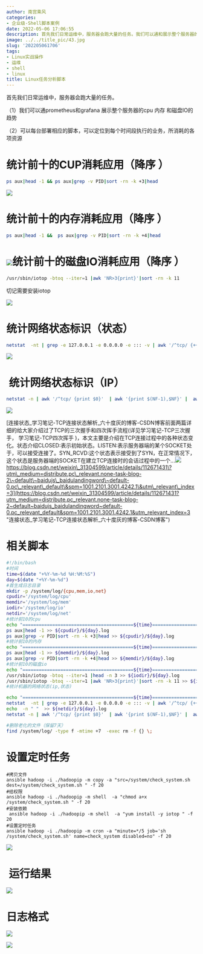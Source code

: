 ```yaml
---
author: 南宫乘风
categories:
- 企业级-Shell脚本案例
date: 2022-05-06 17:06:55
description: 首先我们日常运维中，服务器会跑大量的任务。我们可以通和展示整个服务器的内存和磁盘的趋势可以每台部署相应的脚本，可以定位到每个时间段执行的业务，所消耗的各项资源统计前十的消耗应用降序统计前十的内存消耗应。。。。。。。
image: ../../title_pic/43.jpg
slug: '202205061706'
tags:
- Linux实战操作
- 运维
- shell
- linux
title: Linux任务分析脚本
---
```


<!--more-->

首先我们日常运维中，服务器会跑大量的任务。

（1）我们可以通prometheus和grafana 展示整个服务器的cpu 内存 和磁盘IO的趋势

（2）可以每台部署相应的脚本，可以定位到每个时间段执行的业务，所消耗的各项资源

# 统计前十的CUP消耗应用（降序 ）

```bash
ps aux|head -1 && ps aux|grep -v PID|sort -rn -k +3|head
```

![](../../image/c0b10584b7c74e3ead9efe214b64fab2.png)

# 统计前十的内存消耗应用（降序 ）

```bash
ps aux|head -1 &&  ps aux|grep -v PID|sort -rn -k +4|head
```

# ![](../../image/adc8cabd72284c58bc6575e2234db291.png)统计前十的磁盘IO消耗应用（降序 ）

```bash
/usr/sbin/iotop -btoq --iter=1 |awk 'NR>3{print}'|sort -rn -k 11
```

切记需要安装iotop

![](../../image/096d5156682a41a9bbcf6bf34183479f.png)

# 统计网络状态标识（状态） 

```bash
netstat  -nt | grep -e 127.0.0.1 -e 0.0.0.0 -e ::: -v | awk '/^tcp/ {++state[$NF]} END {for(i in state) print i,"\t",state[i]}'
```

![](../../image/5f5e6644c9d8485ea6a9458caa27355d.png)

#  统计网络状态标识（IP）

```bash
netstat -n | awk '/^tcp/ {print $0}'  | awk '{print $(NF-1),$NF}' |  awk -F ':| ' '{print $1,$NF}' |awk 'BEGIN{print "IP\t\t状态\t次数统计"} {a[$1" "$2]++}END{for(i in a) print(i,a[i])}' |sort -nk 3
```

![](../../image/c8d1612f342f3e22cfad05e7abd808ed.png)

[连接状态\_学习笔记-TCP连接状态解析\_六十度灰的博客-CSDN博客前面两篇详细的给大家介绍过了TCP的三次握手和四次挥手流程\(详见学习笔记-TCP三次握手， 学习笔记-TCP四次挥手 \)，本文主要是介绍在TCP连接过程中的各种状态变化。状态介绍CLOSED:表示初始状态。LISTEN:表示服务器端的某个SOCKET处于，可以接受连接了。SYN\_RCVD:这个状态表示接受到了SYN，在正常情况下，这个状态是服务器端的SOCKET在建立TCP连接时的会话过程中的一个...![](../../image/favicon32.ico.jpg)https://blog.csdn.net/weixin\_31304599/article/details/112671431\?utm\_medium=distribute.pc\_relevant.none-task-blog-2\~default\~baidujs\_baidulandingword\~default-0.pc\_relevant\_default\&spm=1001.2101.3001.4242.1\&utm\_relevant\_index=3](https://blog.csdn.net/weixin_31304599/article/details/112671431?utm_medium=distribute.pc_relevant.none-task-blog-2~default~baidujs_baidulandingword~default-0.pc_relevant_default&spm=1001.2101.3001.4242.1&utm_relevant_index=3 "连接状态_学习笔记-TCP连接状态解析_六十度灰的博客-CSDN博客")

# 相关脚本

```bash
#!/bin/bash
#时间
time=$(date "+%Y-%m-%d %H:%M:%S")
day=$(date "+%Y-%m-%d")
#首生成日志目录
mkdir -p /system/log/{cpu,mem,io,net}
cpudir='/system/log/cpu'
memdir='/system/log/mem'
iodir='/system/log/io'
netdir='/system/log/net'
#统计前10的cpu
echo "=========================================${time}======================================================" >> ${cpudir}/${day}.log
ps aux|head -1 >> ${cpudir}/${day}.log
ps aux|grep -v PID|sort -rn -k +3|head >> ${cpudir}/${day}.log
#统计前10的内存
echo "=========================================${time}======================================================" >> ${memdir}/${day}.log
ps aux|head -1 >> ${memdir}/${day}.log
ps aux|grep -v PID|sort -rn -k +4|head >> ${memdir}/${day}.log
#统计前10的磁盘io
echo "=========================================${time}======================================================" >> ${iodir}/${day}.log
/usr/sbin/iotop -btoq --iter=1 |head -n 3 >> ${iodir}/${day}.log
/usr/sbin/iotop -btoq --iter=1 |awk 'NR>3{print}'|sort -rn -k 11 >> ${iodir}/${day}.log
#统计机器的网络状态(ip,状态)

echo "=========================================${time}======================================================" >> ${netdir}/${day}.log
netstat  -nt | grep -e 127.0.0.1 -e 0.0.0.0 -e ::: -v | awk '/^tcp/ {++state[$NF]} END {for(i in state) print i,"\t",state[i]}' >> ${netdir}/${day}.log
echo  -n " "  >> ${netdir}/${day}.log
netstat -n | awk '/^tcp/ {print $0}'  | awk '{print $(NF-1),$NF}' |  awk -F ':| ' '{print $1,$NF}' |awk 'BEGIN{print "IP\t\t状态\t次数统计"} {a[$1" "$2]++}END{for(i in a) print(i,a[i])}' |sort -nk 3 >> ${netdir}/${day}.log

#删除老化的文件（保留7天）
find /system/log/ -type f -mtime +7  -exec rm -f {} \;
```

# 设置定时任务

```
#拷贝文件
ansible hadoop -i ./hadoopip -m copy -a "src=/system/check_system.sh dest=/system/check_system.sh " -f 20
#给权限
ansible hadoop -i ./hadoopip -m shell  -a "chmod a+x /system/check_system.sh " -f 20
#安装依赖
 ansible hadoop -i ./hadoopip -m shell  -a "yum install -y iotop " -f 20
#设置定时任务
ansible hadoop -i ./hadoopip -m cron -a "minute=*/5 job='sh /system/check_system.sh' name=check_system disabled=no" -f 20
```

![](../../image/1567b8bc824e42ef99838e47e024f1ac.png)

#  运行结果

![](../../image/f027112e1cea4ee78bf0ae854e5513d4.png)

# 日志格式 

![](../../image/f68b6de6deaf494980f25e7646e80d55.png)

![](../../image/aaa67ceeddef4538be43439caa654105.png)